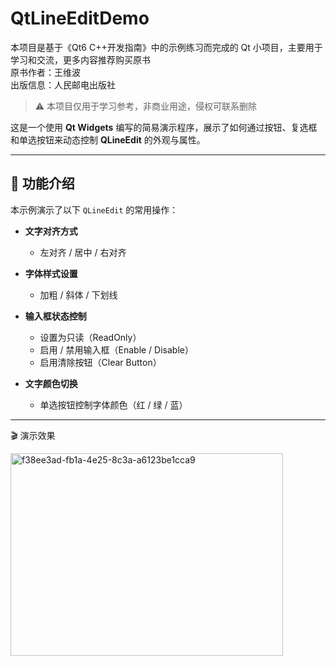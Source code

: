 
# QtLineEditDemo
本项目是基于《Qt6 C++开发指南》中的示例练习而完成的 Qt 小项目，主要用于学习和交流，更多内容推荐购买原书  
原书作者：王维波  
出版信息：人民邮电出版社
> ⚠️ 本项目仅用于学习参考，非商业用途，侵权可联系删除

这是一个使用 **Qt Widgets** 编写的简易演示程序，展示了如何通过按钮、复选框和单选按钮来动态控制 **QLineEdit** 的外观与属性。

---

## 🚀 功能介绍

本示例演示了以下 `QLineEdit` 的常用操作：

* **文字对齐方式**

  * 左对齐 / 居中 / 右对齐

* **字体样式设置**

  * 加粗 / 斜体 / 下划线

* **输入框状态控制**

  * 设置为只读（ReadOnly）
  * 启用 / 禁用输入框（Enable / Disable）
  * 启用清除按钮（Clear Button）

* **文字颜色切换**

  * 单选按钮控制字体颜色（红 / 绿 / 蓝）

---
🎬 演示效果

<img width="436" height="324" alt="f38ee3ad-fb1a-4e25-8c3a-a6123be1cca9" src="https://github.com/user-attachments/assets/238536cb-8248-470a-becf-233653aaa63c" />


